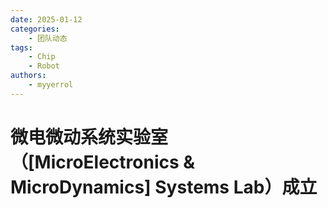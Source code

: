 ```yaml
---
date: 2025-01-12
categories:
    - 团队动态
tags:
    - Chip
    - Robot
authors:
    - myyerrol
---
```


# 微电微动系统实验室（[MicroElectronics & MicroDynamics] Systems Lab）成立

<!-- more -->
